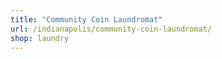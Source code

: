 ```yaml
---
title: "Community Coin Laundromat"
url: /indianapolis/community-coin-laundromat/
shop: laundry
---
```

